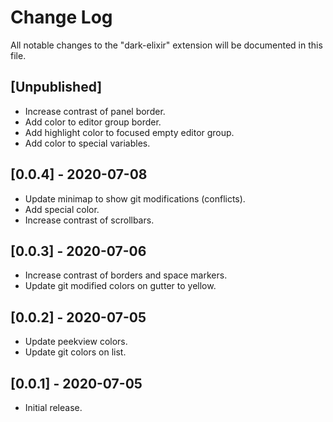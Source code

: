 # Change Log

All notable changes to the "dark-elixir" extension will be documented in this file.

## [Unpublished]

- Increase contrast of panel border.
- Add color to editor group border.
- Add highlight color to focused empty editor group.
- Add color to special variables.

## [0.0.4] - 2020-07-08

- Update minimap to show git modifications (conflicts).
- Add special color.
- Increase contrast of scrollbars.

## [0.0.3] - 2020-07-06

- Increase contrast of borders and space markers.
- Update git modified colors on gutter to yellow.

## [0.0.2] - 2020-07-05

- Update peekview colors.
- Update git colors on list.

## [0.0.1] - 2020-07-05

- Initial release.
